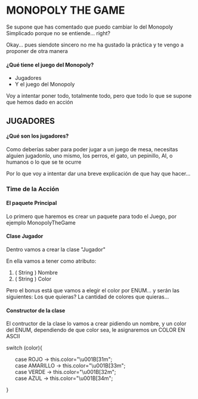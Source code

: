 <h1>MONOPOLY THE GAME</h1>
<p>Se supone que has comentado que puedo cambiar lo del Monopoly Simplicado porque no se entiende... right?</p>
<p>Okay... pues siendote sincero no me ha gustado la pr&aacute;ctica y te vengo a proponer de otra manera</p>

<h4>¿Qué tiene el juego del Monopoly?</h4>
<ul>
    <li>Jugadores</li>
    <li>Y el juego del Monopoly</li>
</ul>

<p>Voy a intentar poner todo, totalmente todo, pero que todo lo que se supone que hemos dado en acción</p>

<h2>JUGADORES</h2>
<h4>¿Qué son los jugadores?</h4>
<p>Como deberías saber para poder jugar a un juego de mesa, necesitas alguien jugadonlo, uno mismo, los perros, el gato, un pepinillo, AI, o humanos o lo que se te ocurre</p>
<p>Por lo que voy a intentar dar una breve explicación de que hay que hacer...</p>
<h3>Time de la Acción</h3>
<h4>El paquete Principal</h4>
<p>Lo primero que haremos es crear un paquete para todo el Juego, por ejemplo MonopolyTheGame</p>
<h4>Clase Jugador</h4>
<p>Dentro vamos a crear la clase "Jugador"</p>
<p>En ella vamos a tener como atributo:
    <ol>
        <li>( String ) Nombre</li>
        <li>( String ) Color</li>
    </ol>
</p>
<p>Pero el bonus está que vamos a elegir el color por ENUM... y serán las siguientes: Los que quieras? La cantidad de colores que quieras...</p>
<h4>Constructor de la clase</h4>
<p>El contructor de la clase lo vamos a crear pidiendo un nombre, y un color del ENUM, dependiendo de que color sea, le asignaremos un COLOR EN ASCII</p>

<p>
switch (color){
    <ul type="none">
        <li>case ROJO -> this.color="\u001B[31m";</li>
        <li>case AMARILLO -> this.color="\u001B[33m";</li>
        <li>case VERDE -> this.color="\u001B[32m";</li>
        <li>case AZUL -> this.color="\u001B[34m";</li>
    </ul>
}
</p>











